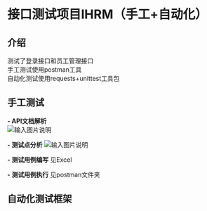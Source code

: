 # 接口测试项目IHRM（手工+自动化）

## 介绍
测试了登录接口和员工管理接口<br>
手工测试使用postman工具<br>
自动化测试使用requests+unittest工具包
##  **手工测试** 
 **- API文档解析** <br>
![输入图片说明](https://images.gitee.com/uploads/images/2021/0925/144500_363a1ef7_9560547.png "API文档解析.png")


 **- 测试点分析** 
![输入图片说明](https://images.gitee.com/uploads/images/2021/0925/144818_39b0f724_9560547.png "屏幕截图.png")

 **- 测试用例编写** 
见Excel

 **- 测试用例执行** 
见postman文件夹

##  **自动化测试框架** 
